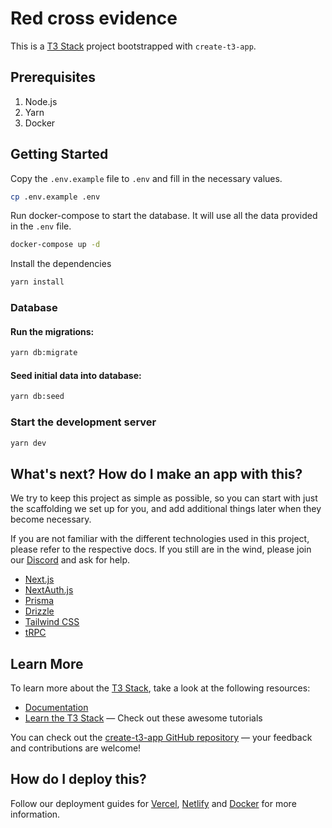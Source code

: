# Red cross evidence

This is a [T3 Stack](https://create.t3.gg/) project bootstrapped with `create-t3-app`.

## Prerequisites

1. Node.js
2. Yarn
3. Docker

## Getting Started

Copy the `.env.example` file to `.env` and fill in the necessary values.

```bash
cp .env.example .env
```

Run docker-compose to start the database. It will use all the data provided in the `.env` file.

```bash
docker-compose up -d
```

Install the dependencies

```bash
yarn install
```

### Database

#### Run the migrations:

```bash
yarn db:migrate
```

#### Seed initial data into database:

```bash
yarn db:seed
```

### Start the development server

```bash
yarn dev
```

## What's next? How do I make an app with this?

We try to keep this project as simple as possible, so you can start with just the scaffolding we set up for you, and add additional things later when they become necessary.

If you are not familiar with the different technologies used in this project, please refer to the respective docs. If you still are in the wind, please join our [Discord](https://t3.gg/discord) and ask for help.

- [Next.js](https://nextjs.org)
- [NextAuth.js](https://next-auth.js.org)
- [Prisma](https://prisma.io)
- [Drizzle](https://orm.drizzle.team)
- [Tailwind CSS](https://tailwindcss.com)
- [tRPC](https://trpc.io)

## Learn More

To learn more about the [T3 Stack](https://create.t3.gg/), take a look at the following resources:

- [Documentation](https://create.t3.gg/)
- [Learn the T3 Stack](https://create.t3.gg/en/faq#what-learning-resources-are-currently-available) — Check out these awesome tutorials

You can check out the [create-t3-app GitHub repository](https://github.com/t3-oss/create-t3-app) — your feedback and contributions are welcome!

## How do I deploy this?

Follow our deployment guides for [Vercel](https://create.t3.gg/en/deployment/vercel), [Netlify](https://create.t3.gg/en/deployment/netlify) and [Docker](https://create.t3.gg/en/deployment/docker) for more information.
